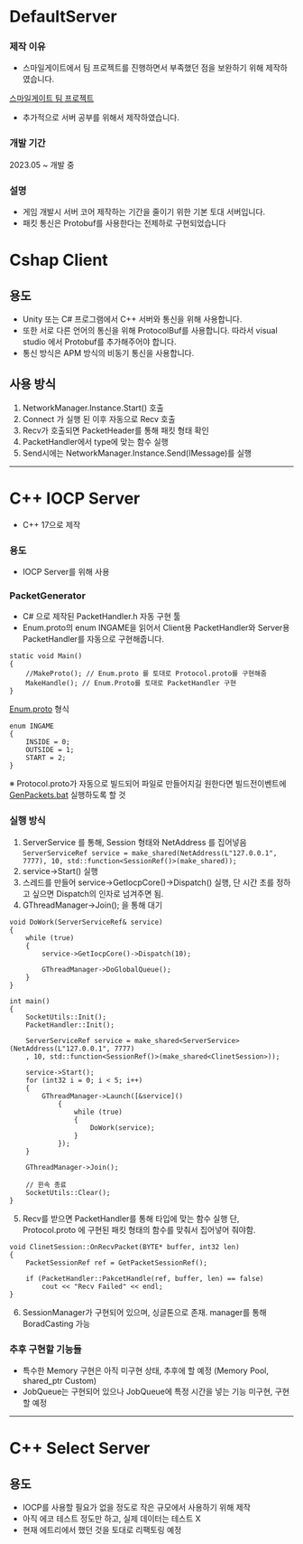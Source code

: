 # DefaultServer
### 제작 이유
- 스마일게이트에서 팀 프로젝트를 진행하면서 부족했던 점을 보완하기 위해 제작하였습니다.
  
[스마일게이트 팀 프로젝트](https://github.com/Hong-Study/bluebird/tree/main/src)
- 추가적으로 서버 공부를 위해서 제작하였습니다.

### 개발 기간
2023.05 ~ 개발 중

### 설명
- 게임 개발시 서버 코어 제작하는 기간을 줄이기 위한 기본 토대 서버입니다.
- 패킷 통신은 Protobuf를 사용한다는 전제하로 구현되었습니다

# Cshap Client
## 용도
- Unity 또는 C# 프로그램에서 C++ 서버와 통신을 위해 사용합니다.
- 또한 서로 다른 언어의 통신을 위해 ProtocolBuf를 사용합니다. 따라서 visual studio 에서 Protobuf를 추가해주어야 합니다.
- 통신 방식은 APM 방식의 비동기 통신을 사용합니다.

## 사용 방식
1. NetworkManager.Instance.Start() 호출
2. Connect 가 실행 된 이후 자동으로 Recv 호출
3. Recv가 호출되면 PacketHeader를 통해 패킷 형태 확인
4. PacketHandler에서 type에 맞는 함수 실행
5. Send시에는 NetworkManager.Instance.Send(IMessage)를 실행

---
# C++ IOCP Server
- C++ 17으로 제작

### 용도
- IOCP Server를 위해 사용

### PacketGenerator
- C# 으로 제작된 PacketHandler.h 자동 구현 툴
- Enum.proto의 enum INGAME을 읽어서 Client용 PacketHandler와 Server용 PacketHandler를 자동으로 구현해줍니다.
```
static void Main()
{
	//MakeProto(); // Enum.proto 를 토대로 Protocol.proto를 구현해줌
	MakeHandle(); // Enum.Proto를 토대로 PacketHandler 구현
}
```

[Enum.proto](Common/protoc-21.12-win64/bin/Enum.proto) 형식
```
enum INGAME
{
	INSIDE = 0;
	OUTSIDE = 1;
	START = 2;
}
```
※ Protocol.proto가 자동으로 빌드되어 파일로 만들어지길 원한다면 빌드전이벤트에 [GenPackets.bat](Common/protoc-21.12-win64/bin/GenPackets.bat) 실행하도록 할 것

### 실행 방식
1. ServerService 를 통해, Session 형태와 NetAddress 를 집어넣음 
```ServerServiceRef service = make_shared(NetAddress(L"127.0.0.1", 7777), 10, std::function<SessionRef()>(make_shared));```
2. service->Start() 실행
3. 스레드를 만들어 service->GetIocpCore()->Dispatch() 실행, 단 시간 초를 정하고 싶으면 Dispatch의 인자로 넘겨주면 됨.
4. GThreadManager->Join(); 을 통해 대기
```
void DoWork(ServerServiceRef& service)
{
	while (true)
	{
		service->GetIocpCore()->Dispatch(10);

		GThreadManager->DoGlobalQueue();
	}
}

int main()
{
	SocketUtils::Init();
	PacketHandler::Init();

	ServerServiceRef service = make_shared<ServerService>(NetAddress(L"127.0.0.1", 7777)
	, 10, std::function<SessionRef()>(make_shared<ClinetSession>));

	service->Start();
	for (int32 i = 0; i < 5; i++)
	{
		GThreadManager->Launch([&service]()
			{
				while (true)
				{
					DoWork(service);
				}
			});
	}

	GThreadManager->Join();

	// 윈속 종료
	SocketUtils::Clear();
}
```

5. Recv를 받으면 PacketHandler를 통해 타입에 맞는 함수 실행
단, Protocol.proto 에 구현된 패킷 형태의 함수를 맞춰서 집어넣어 줘야함.
```
void ClinetSession::OnRecvPacket(BYTE* buffer, int32 len)
{
	PacketSessionRef ref = GetPacketSessionRef();

	if (PacketHandler::PakcetHandle(ref, buffer, len) == false)
		cout << "Recv Failed" << endl;
}
```

6. SessionManager가 구현되어 있으며, 싱글톤으로 존재. manager를 통해 BoradCasting 가능

### 추후 구현할 기능들
- 특수한 Memory 구현은 아직 미구현 상태, 추후에 할 예정 (Memory Pool, shared_ptr Custom)
- JobQueue는 구현되어 있으나 JobQueue에 특정 시간을 넣는 기능 미구현, 구현할 예정

---
# C++ Select Server
## 용도
- IOCP를 사용할 필요가 없을 정도로 작은 규모에서 사용하기 위해 제작
- 아직 에코 테스트 정도만 하고, 실제 데이터는 테스트 X
- 현재 에트리에서 했던 것을 토대로 리팩토링 예정
